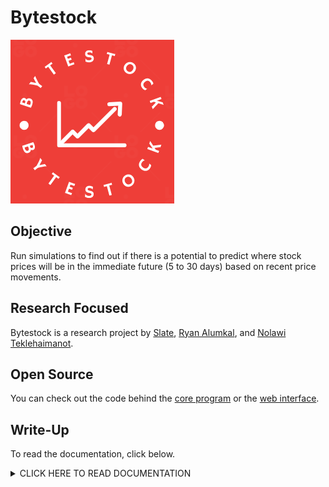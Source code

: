 # Bytestock

![Bytestock logo](https://github.com/bytestock/.github/blob/main/profile/pics/bytestock-logo-red.png)

## Objective

Run simulations to find out if there is a potential to predict where stock prices will be in the immediate future (5 to 30 days) based on recent price movements.

## Research Focused

Bytestock is a research project by [Slate](https://github.com/5late), [Ryan Alumkal](https://github.com/ryanalumkal), and [Nolawi Teklehaimanot](https://github.com/nolawiyonas1).

## Open Source

You can check out the code behind the [core program](https://github.com/bytestock/bytestock-core) or the [web interface](https://github.com/bytestock/bytestock-web).

## Write-Up

To read the documentation, click below.

 <details>

<summary>CLICK HERE TO READ DOCUMENTATION</summary>
<br>

## Table of Contents

### Website

- [Bytestock Website](#bytestock-website)
    - [Home](#home)
    - [About](#about)
    - [Live](#live)

#### Code

- [Bytestock](#bytestock)
  - [Objective](#objective)
  - [Research Focused](#research-focused)
  - [Open Source](#open-source)
  - [Write-Up](#write-up)
  - [Table of Contents](#table-of-contents)
    - [Website](#website)
      - [Code](#code)
- [Bytestock Website](#bytestock-website)
  - [Home](#home)
  - [About](#about)
  - [Live](#live)
- [Bytestock Core](#bytestock-core)
  - [``.gitignore``](#gitignore)
  - [``README.md``](#readmemd)
  - [``calc.go``](#calcgo)
    - [Functions:](#functions)
  - [``calculations.py``](#calculationspy)
  - [``data.py``](#datapy)
    - [Functions:](#functions-1)
  - [``go.mod``](#gomod)
  - [``main.py``](#mainpy)
  - [``market-closed-dates.txt``](#market-closed-datestxt)
  - [``misc.py``](#miscpy)
    - [Functions:](#functions-2)
- [Bytestock Web](#bytestock-web)
  - [pages](#pages)
    - [``About.py``](#aboutpy)
    - [``Live.py``](#livepy)
    - [``about.md``](#aboutmd)
    - [``stocks.txt``](#stockstxt)
  - [pics](#pics)
  - [streamlit](#streamlit)
    - [``config.toml``](#configtoml)
    - [``Home.py``](#homepy)
    - [``README.md``](#readmemd-1)

# Bytestock Website

## Home

Allows users to input a stock ticker of choice (Ex: AAPL) that they want to run simulations on to predict where stock prices will be in the immediate future (5 to 30 days) based on recent price movements. 

<!--- Image of page -->

## About

Provides information about bytestock and legal information regarding data provided by the site. 

<!--- Image of page -->

## Live

Provides live hourly updates on 18 popular tech-focused company stocks. 

![Live Stocks](https://github.com/bytestock/.github/blob/main/profile/pics/live-stocks.png)

If the stock has been falling, a red arrow along with red text showing the % the stock has been down for the day will be shown. If the stock has been rising, a green arrow along with green text showing the % the stock has been up for the day will be shown.

The data is cached hourly, meaning, the price information will be updated every hour and the user will not have to wait for the price to be fetched. 


# Bytestock Core

## ``.gitignore``

The gitignore file includes files that should not be pushed to the public github repository. These include but are not limited to files with sensitive information such as API keys and passwords, files that are unreadable such as binaries, and files that do not serve much purpose for others to see such as log files.

## ``README.md``

Provides information about 'Bytestock Core' including its objective.

## ``calc.go``

Calculations for stock simulations and predictions on stock price in the immediate future, written in Go.

### Functions:

```go
func readLines(path string) ([]string, error)
```

```go
func sum(arr []int) float64
```

```go
func average(array []float64) float64 
```

```go
func normalDist(weekly_ratio_average float64, weekly_ratio_standard_deviation float64) float64 
```

```go
func weekly_ratio_calculation(index int, close_data []float64) float64
```

```go
func weekly_ratio_average_calculations(weekly_ratio_values []float64, comparison int) float64
```

```go
func weekly_ratio_standard_deviation_calculation(weekly_ratio_values []float64, comparison int) float64
```

```go
func simulation_and_probability_calculations(index int, close_data []float64, weekly_ratio_average float64, weekly_ratio_standard_deviation float64, period int) (int, int)
```

```go
func main()
```


## ``calculations.py``

## ``data.py``

Uses [``yfinance``](https://pypi.org/project/yfinance/) library to get data from "Yahoo! Finance".

### Functions:

```python
def getOCHLData(ticker, days: int) ->list:
```
Parameters: 
- ticker: User requested stock ticker (Ex: AAPL)

- days: Number of days to be considered when fetching data, 1095 days (3 years) by default

Fetches data  including open days, daily open, daily close, daily adjusted close (used for the actual simulations), daily high, daily low values, and returns to ``main.py``.  

```python
def getRealTimeOCHL(ticker, days:int) ->list:
```
<!-- Is this the function for live stocks?-->
Parameters: 
- ticker: 

## ``go.mod``

## ``main.py``

Main program of bytestock-core. 

Calls ``calculations.py`` and ``data.py`` files. 

Purpose of each function:
```python
def main()->None:
```

The main function of the program, asks user for preferred stock ticker. 

Holds values of various data fetched from ``data.py`` file including open days, daily open, daily close, daily adjusted close (used for the actual simulations), daily high, and daily low values.  

Calls calculation file ``calculations.py`` which runs simulations to find out if there is a potential to predict where stock prices will be in the immediate future (5 to 30 days) based on recent price movements.

## ``market-closed-dates.txt``

Lists all the dates the stock markets are closed to observe U.S. holidays

## ``misc.py``
<!--- Wait for function docstrings-->

### Functions:



```python
def getDateTimefromTicks(self):

This function gets the date from the ticks.
```

```python
def getFancyDateTimefromTicks(self):

This function gets the formatted date from the ticks.
```

```python
def getDayFromDate(self):

This function gets the day from the date.
```

```python
def getMarketCloseDates(self):

This function gets the market closed dates.
```

```python
def isMarketClosed(self):

This function checks if the market is closed.
```

```python
def wasMarketClosedFrom(self):

This function checks if the market was closed from a certain date.
```

```python
def telemetry(self):

This function logs everytime the user queries a stock.
```

# Bytestock Web

## pages

This folder holds files for every single page including about, live_crypto, live_stock, etc.

### ``About.py``

This file opens up the markdown file and writes each line to streamlit. Streamlit automatically creates the formatting for markdown.

### ``Live_Crypto.py``

This file is used to generate a live updating page of cryptocurrencies and their within-the-hour USD exchange rate.

### ``Live_Stock.py``

This file is used to generate a live updating page of select technology sector stocks and their within-the-hour USD price.

### ``about.md``

This file contains the actual about.md, and contains this documentation within it.

### ``stocks.txt``

This file contains a list of a stock tickers which are used by the [Live Stock](#Live_Stock.py) file.

## pics

This is a folder that contains pictures that are used in this documentation. They include the bytestock logo, and pictures of the website.

### ``Home.py``

This is the main file that runs the home page and links the other pages.

### ``README.md``

This is the README file used on github primarily.

</details>
